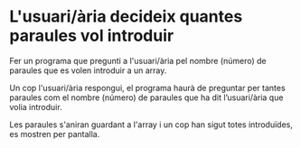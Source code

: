 # L'usuari/ària decideix quantes paraules vol introduir

Fer un programa que pregunti a l'usuari/ària pel nombre (número) de paraules que es volen introduir a un array.

Un cop l'usuari/ària respongui, el programa haurà de preguntar per tantes paraules com el nombre (número) de paraules que ha dit l’usuari/ària que volia introduir.

Les paraules s'aniran guardant a l'array i un cop han sigut totes introduïdes, es mostren per pantalla.